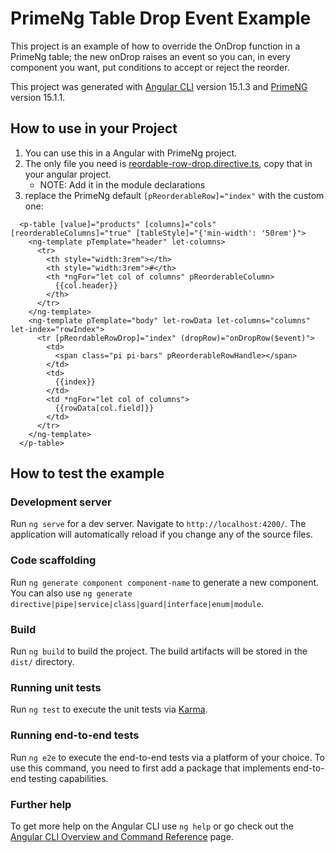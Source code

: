 # PrimeNg Table Drop Event Example

This project is an example of how to override the OnDrop function in a PrimeNg table; the new onDrop raises an event so you can, in every component you want, put conditions to accept or reject the reorder.

This project was generated with [Angular CLI](https://github.com/angular/angular-cli) version 15.1.3 and [PrimeNG](https://github.com/primefaces/primeng) version 15.1.1.

## How to use in your Project
1. You can use this in a Angular with PrimeNg project.
2. The only file you need is [reordable-row-drop.directive.ts](reordable-row-drop.directive.ts), copy that in your angular project.
    - NOTE: Add it in the module declarations
3. replace the PrimeNg default `[pReorderableRow]="index"` with the custom one:
```
  <p-table [value]="products" [columns]="cols" [reorderableColumns]="true" [tableStyle]="{'min-width': '50rem'}">
    <ng-template pTemplate="header" let-columns>
      <tr>
        <th style="width:3rem"></th>
        <th style="width:3rem">#</th>
        <th *ngFor="let col of columns" pReorderableColumn>
          {{col.header}}
        </th>
      </tr>
    </ng-template>
    <ng-template pTemplate="body" let-rowData let-columns="columns" let-index="rowIndex">
      <tr [pReordableRowDrop]="index" (dropRow)="onDropRow($event)">
        <td>
          <span class="pi pi-bars" pReorderableRowHandle></span>
        </td>
        <td>
          {{index}}
        </td>
        <td *ngFor="let col of columns">
          {{rowData[col.field]}}
        </td>
      </tr>
    </ng-template>
  </p-table>
```

## How to test the example
### Development server

Run `ng serve` for a dev server. Navigate to `http://localhost:4200/`. The application will automatically reload if you change any of the source files.

### Code scaffolding

Run `ng generate component component-name` to generate a new component. You can also use `ng generate directive|pipe|service|class|guard|interface|enum|module`.

### Build

Run `ng build` to build the project. The build artifacts will be stored in the `dist/` directory.

### Running unit tests

Run `ng test` to execute the unit tests via [Karma](https://karma-runner.github.io).

### Running end-to-end tests

Run `ng e2e` to execute the end-to-end tests via a platform of your choice. To use this command, you need to first add a package that implements end-to-end testing capabilities.

### Further help

To get more help on the Angular CLI use `ng help` or go check out the [Angular CLI Overview and Command Reference](https://angular.io/cli) page.
